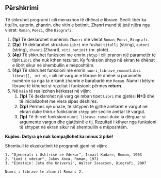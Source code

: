 ## Përshkrimi

Të shkruhet programi i cili menaxhon të dhënat e librave. Secili libër ka titullin, autorin, zhanrin, dhe vitin e botimit. Zhanri mund të jetë njëra nga vlerat: `Roman`, `Poezi`, dhe `Biografi`.

1. **(1p)** Të deklarohet numërimi `Zhanri` me vlerat `Roman`, `Poezi`, `Biografi`.
2. **(2p)** Të deklarohet struktura `Libri` me fushat `titulli` (string), `autori` (string), `zhanri` (Zhanri), `viti_botimit` (nr. plotë).
3. **(4p)** Të shkruhet funksioni me emrin `shtyp` i cili pranon një parametër të tipit `Libri` dhe nuk kthen rezultat. Ky funksion shtyp në ekran të dhënat e librit sikur në shembullin e mëposhtëm.
4. **(4p)** Të shkruhet funksioni me emrin `numri_librave_roman(Libri librat[], int n)`, i cili në vargun e librave të dhënë si parametër numëron sa nga ta e kanë zhanrin e barabartë me `Roman`. Numri i këtyre librave të kthehet si rezultat i funksionit përmes **return**.
5. Në `main` të realizohen kërkesat në vijim:
   1. **(1p)** Të deklarohet një varg që mban tipet `Libri` me gjatësi **N=3** dhe të inicializohet me vlera sipas dëshirës.
   2. **(2p)** Përmes një unaze, të shtypen të gjithë anëtarët e vargut në ekran duke thirrur funksionin `shtyp` për secilin anëtar të vargut.
   3. **(1p)** Të thirret funksioni `numri_librave_roman` duke ia dërguar si argumente vargun dhe gjatësinë e tij. Rezultati i kthyer nga funksioni të shtypet në ekran sikur në shembullin e mëposhtëm.

**Kujdes: Detyra që nuk kompajllohet ka minus 3 pikë!**

Shembull të ekzekutimit të programit gjeni në vijim:

```
1. "Gjenerali i Ushtrisë së Vdekur", Ismail Kadare, Roman, 1963
2. "Lumi i vdekur", Jakov Xoxa, Roman, 1971
3. "Einstein: Jeta dhe Universi", Walter Isaacson, Biografi, 2007

Numri i librave te zhanrit Roman: 2.
```
